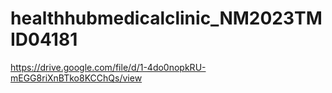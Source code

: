 # healthhubmedicalclinic_NM2023TMID04181
https://drive.google.com/file/d/1-4do0nopkRU-mEGG8riXnBTko8KCChQs/view
